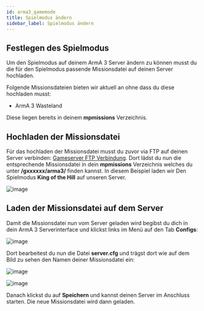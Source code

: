 ```yaml
---
id: arma3_gamemode
title: Spielmodus ändern
sidebar_label: Spielmodus ändern
---
```



## Festlegen des Spielmodus

Um den Spielmodus auf deinem ArmA 3 Server ändern zu können musst du die für den Spielmodus passende Missionsdatei auf deinen Server hochladen.

Folgende Missionsdateien bieten wir aktuell an ohne dass du diese hochladen musst:

- ArmA 3 Wasteland

Diese liegen bereits in deinem **mpmissions** Verzeichnis.


## Hochladen der Missionsdatei

Für das hochladen der Missionsdatei musst du zuvor via FTP auf deinen Server verbinden: [Gameserver FTP Verbindung](gameserver_ftpaccess.md).
Dort lädst du nun die entsprechende Missionsdatei in dein **mpmissions** Verzeichnis welches du unter **/gxxxxxx/arma3/** finden kannst.
In diesem Beispiel laden wir Den Spielmodus **King of the Hill** auf unseren Server.

![image](https://user-images.githubusercontent.com/26007280/189677073-6a032e47-45c5-4d55-9749-4a7cae334ab2.png)


## Laden der Missionsdatei auf dem Server

Damit die Missionsdatei nun vom Server geladen wird begibst du dich in dein ArmA 3 Serverinterface und klickst links im Menü auf den Tab **Configs**:

![image](https://user-images.githubusercontent.com/26007280/189677126-cb56dc14-7616-4a74-92b3-676192ea2d07.png)

Dort bearbeitest du nun die Datei **server.cfg** und trägst dort wie auf dem Bild zu sehen den Namen deiner Missionsdatei ein: 

![image](https://user-images.githubusercontent.com/26007280/189677159-ecb35caf-552b-46aa-8fb0-a275ef1456a7.png)

![image](https://user-images.githubusercontent.com/26007280/189677281-4c7b3ff7-ef0d-49ae-9efc-8adf9bf17c28.png)

Danach klickst du auf **Speichern** und kannst deinen Server im Anschluss starten. Die neue Missionsdatei wird dann geladen.
